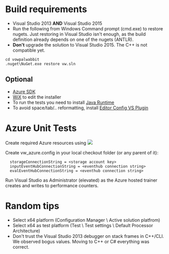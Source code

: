 # Build requirements

* Visual Studio 2013 **AND** Visual Studio 2015
* Run the following from Windows Command prompt (cmd.exe) to restore nugets. Just restoring in Visual Studio isn't enough, as the build definition already depends on one of the nugets (ANTLR). 
* **Don't** upgrade the solution to Visual Studio 2015. The C++ is not compatible yet.

```Batchfile
cd vowpalwabbit
.nuget\NuGet.exe restore vw.sln
```

## Optional

* [Azure SDK](https://www.microsoft.com/en-us/download/details.aspx?id=51657)
* [WiX](https://wix.codeplex.com/releases/view/624906) to edit the installer 
* To run the tests you need to install [Java Runtime](http://www.oracle.com/technetwork/java/javase/downloads/jre8-downloads-2133155.html)
* To avoid space/tab/.. reformatting, install [Editor Config VS Plugin](https://visualstudiogallery.msdn.microsoft.com/c8bccfe2-650c-4b42-bc5c-845e21f96328) 

# Azure Unit Tests
Create required Azure resources using [<img src="http://azuredeploy.net/deploybutton.png">](https://portal.azure.com/#create/Microsoft.Template/uri/https%3A%2F%2Fraw.githubusercontent.com%2Feisber%2Fvowpal_wabbit%2Fmaster%2Fcs%2Funittest%2Fazuredeploy.json)    

Create vw_azure.config in your local checkout folder (or any parent of it):

```
  storageConnectionString = <storage account key>
  inputEventHubConnectionString = <eventhub connection string>
  evalEventHubConnectionString = <eventhub connection string>
```

Run Visual Studio as Administrator (elevated) as the Azure hosted trainer creates and writes to performance counters.

# Random tips

* Select x64 platform (Configuration Manager \ Active solution platfrom)
* Select x64 as test platform (Test \ Test settings \ Default Processor Architecture)
* Don't trust the Visual Studio 2013 debugger on stack frames in C++/CLI. We observed bogus values. Moving to C++ or C# everything was correct.